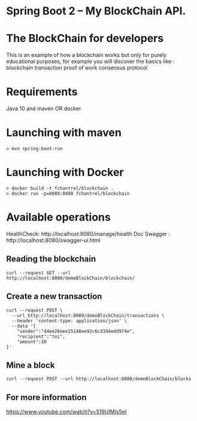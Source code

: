 # Spring Boot 2 – My BlockChain API.

# The BlockChain for developers
This is an example of how a blockchain works but only for purely educational purposes, for example you will discover the basics like :
blockchain
transaction
proof of work
consensus protocol

# Requirements
Java 10 and maven OR docker

# Launching with maven

```
> mvn spring-boot:run
```

# Launching with Docker

```
> docker build -t fchantrel/blockchain .
> docker run -p=8080:8080 fchantrel/blockchain
```

# Available operations
HealthCheck: http://localhost:8080/manage/health
Doc Swagger : http://localhost:8080/swagger-ui.html

## Reading the blockchain

```
curl --request GET --url http://localhost:8080/demoBlockChain/blockchain/
```

## Create a new transaction

```
curl --request POST \
  --url http://localhost:8080/demoBlockChain/transactions \
  --header 'content-type: application/json' \
  --data '{
	"sender":"d4ee26eee15148ee92c6cd394edd974e",
	"recipient":"toi",
	"amount":10
}'
```

## Mine a block

```
curl --request POST --url http://localhost:8080/demoBlockChain/blocks
```

## For more information
https://www.youtube.com/watch?v=519UIMIs5eI